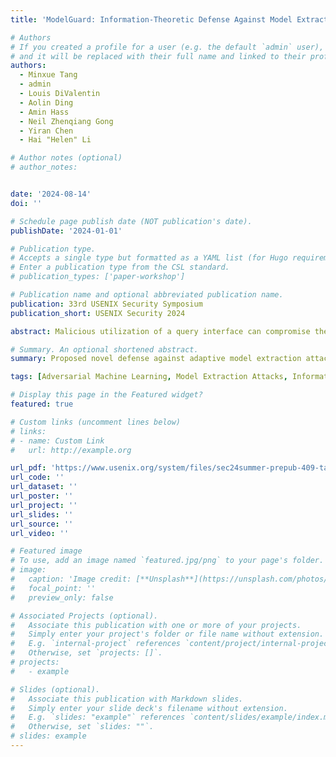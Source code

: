 ```yaml
---
title: 'ModelGuard: Information-Theoretic Defense Against Model Extraction Attacks'

# Authors
# If you created a profile for a user (e.g. the default `admin` user), write the username (folder name) here
# and it will be replaced with their full name and linked to their profile.
authors:
  - Minxue Tang
  - admin
  - Louis DiValentin
  - Aolin Ding
  - Amin Hass
  - Neil Zhenqiang Gong
  - Yiran Chen
  - Hai "Helen" Li

# Author notes (optional)
# author_notes:


date: '2024-08-14'
doi: ''

# Schedule page publish date (NOT publication's date).
publishDate: '2024-01-01'

# Publication type.
# Accepts a single type but formatted as a YAML list (for Hugo requirements).
# Enter a publication type from the CSL standard.
# publication_types: ['paper-workshop']

# Publication name and optional abbreviated publication name.
publication: 33rd USENIX Security Symposium
publication_short: USENIX Security 2024

abstract: Malicious utilization of a query interface can compromise the confidentiality of ML-as-a-Service (MLaaS) systems via model extraction attacks. Previous studies have proposed to perturb the predictions of the MLaaS system as a defense against model extraction attacks. However, existing prediction perturbation methods suffer from a poor privacy-utility balance and cannot effectively defend against the latest adaptive model extraction attacks. In this paper, we propose a novel prediction perturbation defense named MODELGUARD, which aims at defending against adaptive model extraction attacks while maintaining a high utility of the protected system. We develop a general optimization problem that considers different kinds of model extraction attacks, and MODELGUARD provides an information-theoretic defense to efficiently solve the optimization problem and achieve resistance against adaptive attacks. Experiments show that MODELGUARD attains significantly better defensive performance against adaptive attacks with less loss of utility compared to previous defenses.

# Summary. An optional shortened abstract.
summary: Proposed novel defense against adaptive model extraction attacks through prediction perturbation by leveraging information theory.

tags: [Adversarial Machine Learning, Model Extraction Attacks, Information Theory]

# Display this page in the Featured widget?
featured: true

# Custom links (uncomment lines below)
# links:
# - name: Custom Link
#   url: http://example.org

url_pdf: 'https://www.usenix.org/system/files/sec24summer-prepub-409-tang.pdf'
url_code: ''
url_dataset: ''
url_poster: ''
url_project: ''
url_slides: ''
url_source: ''
url_video: ''

# Featured image
# To use, add an image named `featured.jpg/png` to your page's folder.
# image:
#   caption: 'Image credit: [**Unsplash**](https://unsplash.com/photos/pLCdAaMFLTE)'
#   focal_point: ''
#   preview_only: false

# Associated Projects (optional).
#   Associate this publication with one or more of your projects.
#   Simply enter your project's folder or file name without extension.
#   E.g. `internal-project` references `content/project/internal-project/index.md`.
#   Otherwise, set `projects: []`.
# projects:
#   - example

# Slides (optional).
#   Associate this publication with Markdown slides.
#   Simply enter your slide deck's filename without extension.
#   E.g. `slides: "example"` references `content/slides/example/index.md`.
#   Otherwise, set `slides: ""`.
# slides: example
---
```


